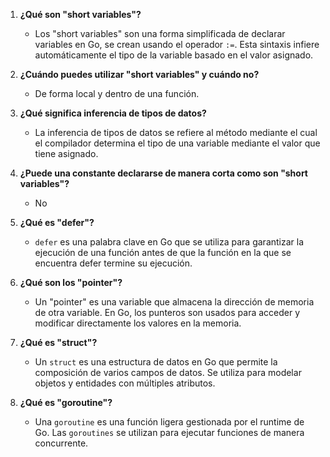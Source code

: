 1. **¿Qué son "short variables"?**
    - Los "short variables" son una forma simplificada de declarar variables en Go, se crean usando el operador `:=`. Esta sintaxis infiere automáticamente el tipo de la variable basado en el valor asignado.

2. **¿Cuándo puedes utilizar "short variables" y cuándo no?**
    - De forma local y dentro de una función.

3. **¿Qué significa inferencia de tipos de datos?**
    - La inferencia de tipos de datos se refiere al método mediante el cual el compilador determina el tipo de una variable mediante el valor que tiene asignado.

4. **¿Puede una constante declararse de manera corta como son "short variables"?**
    - No

5. **¿Qué es "defer"?**
    - `defer` es una palabra clave en Go que se utiliza para garantizar la ejecución de una función antes de que la función en la que se encuentra defer termine su ejecución.

6. **¿Qué son los "pointer"?**
    - Un "pointer" es una variable que almacena la dirección de memoria de otra variable. En Go, los punteros son usados para acceder y modificar directamente los valores en la memoria.

7. **¿Qué es "struct"?**
    - Un `struct` es una estructura de datos en Go que permite la composición de varios campos de datos. Se utiliza para modelar objetos y entidades con múltiples atributos.

8. **¿Qué es "goroutine"?**
    - Una `goroutine` es una función ligera gestionada por el runtime de Go. Las `goroutines` se utilizan para ejecutar funciones de manera concurrente.